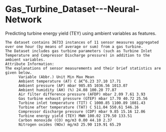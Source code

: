# Gas_Turbine_Dataset---Neural-Network
Predicting turbine energy yield (TEY) using ambient variables as features.


    The dataset contains 36733 instances of 11 sensor measures aggregated over one hour (by means of average or sum) from a gas turbine. 
    The Dataset includes gas turbine parameters (such as Turbine Inlet Temperature and Compressor Discharge pressure) in addition to the ambient variables.
    Attribute Information:
    The explanations of sensor measurements and their brief statistics are given below.
          Variable (Abbr.) Unit Min Max Mean
          Ambient temperature (AT) C â€“6.23 37.10 17.71
          Ambient pressure (AP) mbar 985.85 1036.56 1013.07
          Ambient humidity (AH) (%) 24.08 100.20 77.87
          Air filter difference pressure (AFDP) mbar 2.09 7.61 3.93
          Gas turbine exhaust pressure (GTEP) mbar 17.70 40.72 25.56
          Turbine inlet temperature (TIT) C 1000.85 1100.89 1081.43
          Turbine after temperature (TAT) C 511.04 550.61 546.16
          Compressor discharge pressure (CDP) mbar 9.85 15.16 12.06
          Turbine energy yield (TEY) MWH 100.02 179.50 133.51
          Carbon monoxide (CO) mg/m3 0.00 44.10 2.37
          Nitrogen oxides (NOx) mg/m3 25.90 119.91 65.29
